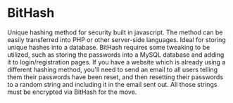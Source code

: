 # BitHash
Unique hashing method for security built in javascript. The method can be easily transferred into PHP or other server-side languages. Ideal for storing unique hashes into a database. BitHash requires some tweaking to be utilized, such as storing the passwords into a MySQL database and adding it to login/registration pages. If you have a website which is already using a different hashing method, you'll need to send an email to all users telling them their passwords have been reset, and then resetting their passwords to a random string and including it in the email sent out. All those strings must be encrypted via BitHash for the move.
